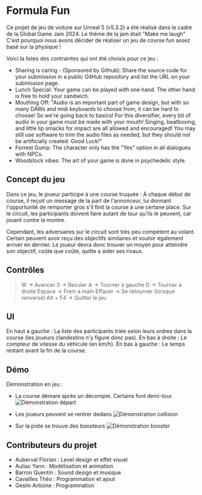 # Formula Fun

Ce projet de jeu de voiture sur Unreal 5 (v5.3.2) a été réalisé dans le cadre de la Global Game Jam 2024. Le thème de la jam était "Make me laugh" C'est pourquoi nous avons décider de réaliser un jeu de course fun assez basé sur la physique ! 

Voici la listes des contraintes qui ont été choisis pour ce jeu :
- Sharing is caring   - (Sponsored by Github): Share the source code for your submission in a public GitHub repository and list the URL on your submission page.
- Lunch Special: Your game can be played with one hand. The other hand is free to hold your sandwich.
- Mouthing Off: "Audio is an important part of game design, but with so many DAWs and midi keyboards to choose from, it can be hard to choose! So we're going back to basics! For this diversifier, every bit of audio in your game must be made with your mouth! Singing, beatboxing, and little lip smacks for impact are all allowed and encouraged! You may still use software to trim the audio files as needed, but they should not be artificially created. Good Luck!"
- Forrest Gump: The character only has the "Yes" option in all dialogues with NPCs.
- Woodstock vibes: The art of your game is done in psychedelic style.

## Concept du jeu

Dans ce jeu, le joueur participe à une course truquée : 
À chaque début de course, il reçoit un message de la part de l'annonceur, lui donnant l'opportunité de remporter gros s'il finit la course à une certane place. Sur le circuit, les participants doivent faire autant de tour qu'ils le peuvent, car jouant contre la montre. 

Cependant, les adversaires sur le circuit sont très peu compétent au volant. Certain peuvent avoir reçu des objectifs similaires et vouloir également arriver en dernier. Le joueur devra donc trouver un moyen pour atteindre son objectif, coûte que coûte, quitte a aider ses rivaux.

## Contrôles

> W -> Avancer
> S -> Reculer
> A -> Tourner à gauche
> D -> Tourner à droite
> Espace -> Frein a main
> Effacer -> Se retourner (lorsque renversé)
> Alt + F4 -> Quitter le jeu


## UI
En haut a gauche : La liste des participants triée selon leurs ordres dans la course (les joueurs clandestins n'y figure donc pas).
En bas à droite : Le compteur de vitesse du véhicule (en km/h).
En bas à gauche : Le temps restant avant la fin de la course.

## Démo
Démonstration en jeu : 

- La course démare après un décompte. Certains font demi-tour.
![Démonstration départ](Demo/demo_depart.gif)

- Les joueurs peuvent se rentrer dedans
![Démonstration collision](Demo/demo_collision.gif)

- Sur la piste se trouve des boosteurs
![Démonstration booster](Demo/demo_booster.gif)

## Contributeurs du projet

- Auberval Florian : Level design et effet visuel
- Auliac Yann : Modélisation et animation
- Barron Quentin : Sound design et musique
- Cavailles Théo : Programmation et ajout
- Geslin Antoine : Programmation

